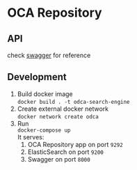 # OCA Repository

## API

check [swagger](https://repository.oca.argo.colossi.network) for reference


## Development

1. Build docker image  
`docker build . -t odca-search-engine`  
1. Create external docker network  
`docker network create odca`  
1. Run  
`docker-compose up`  
It serves:
   1. OCA Repository app on port `9292`
   1. ElasticSearch on port `9200`
   1. Swagger on port `8000`
